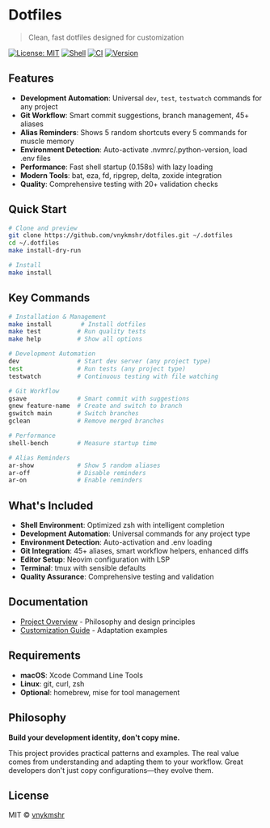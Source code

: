 # Dotfiles

> Clean, fast dotfiles designed for customization

[![License: MIT](https://img.shields.io/badge/License-MIT-yellow.svg)](https://opensource.org/licenses/MIT)
[![Shell](https://img.shields.io/badge/Shell-Zsh-green.svg)](https://www.zsh.org/)
[![CI](https://github.com/vnykmshr/dotfiles/workflows/CI/badge.svg)](https://github.com/vnykmshr/dotfiles/actions)
[![Version](https://img.shields.io/badge/Version-3.5.0-blue.svg)](./CHANGELOG.md)

## Features

- **Development Automation**: Universal `dev`, `test`, `testwatch` commands for any
  project
- **Git Workflow**: Smart commit suggestions, branch management, 45+ aliases
- **Alias Reminders**: Shows 5 random shortcuts every 5 commands for muscle memory
- **Environment Detection**: Auto-activate .nvmrc/.python-version, load .env files
- **Performance**: Fast shell startup (0.158s) with lazy loading
- **Modern Tools**: bat, eza, fd, ripgrep, delta, zoxide integration
- **Quality**: Comprehensive testing with 20+ validation checks

## Quick Start

```bash
# Clone and preview
git clone https://github.com/vnykmshr/dotfiles.git ~/.dotfiles
cd ~/.dotfiles
make install-dry-run

# Install
make install
```

## Key Commands

```bash
# Installation & Management
make install        # Install dotfiles
make test          # Run quality tests
make help          # Show all options

# Development Automation
dev                # Start dev server (any project type)
test               # Run tests (any project type)
testwatch          # Continuous testing with file watching

# Git Workflow
gsave              # Smart commit with suggestions
gnew feature-name  # Create and switch to branch
gswitch main       # Switch branches
gclean             # Remove merged branches

# Performance
shell-bench        # Measure startup time

# Alias Reminders
ar-show            # Show 5 random aliases
ar-off             # Disable reminders
ar-on              # Enable reminders
```

## What's Included

- **Shell Environment**: Optimized zsh with intelligent completion
- **Development Automation**: Universal commands for any project type
- **Environment Detection**: Auto-activation and .env loading
- **Git Integration**: 45+ aliases, smart workflow helpers, enhanced diffs
- **Editor Setup**: Neovim configuration with LSP
- **Terminal**: tmux with sensible defaults
- **Quality Assurance**: Comprehensive testing and validation

## Documentation

- [Project Overview](docs/README.md) - Philosophy and design principles
- [Customization Guide](docs/customization-guide.md) - Adaptation examples

## Requirements

- **macOS**: Xcode Command Line Tools
- **Linux**: git, curl, zsh
- **Optional**: homebrew, mise for tool management

## Philosophy

**Build your development identity, don't copy mine.**

This project provides practical patterns and examples. The real value comes
from understanding and adapting them to your workflow. Great developers don't
just copy configurations—they evolve them.

## License

MIT © [vnykmshr](https://github.com/vnykmshr)
